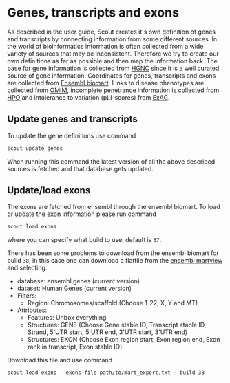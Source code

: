 # Genes, transcripts and exons

As described in the user guide, Scout creates it's own definition of genes and transcripts by connecting information from some different sources. In the world of bioinformatics information is often collected from a wide variety of sources that may be inconsistent. Therefore we try to create our own definitions as far as possible and then map the information back.
The base for gene information is collected from [HGNC][hgnc] since it is a well curated source of gene information.
Coordinates for genes, transcripts and exons are collected from [Ensembl biomart][biomart].
Links to disease phenotypes are collected from [OMIM][omim], incomplete penetrance information is collected from [HPO][hpo] and intolerance to variation (pLI-scores) from [ExAC][exac].


## Update genes and transcripts

To update the gene definitions use command

```bash
scout update genes
```

When running this command the latest version of all the above described sources is fetched and that database gets updated.


## Update/load exons

The exons are fetched from ensembl through the ensembl biomart. To load or update the exon information please run command

```bash
scout load exons
```
where you can specify what build to use, default is `37`.

There has been some problems to download from the ensembl biomart for build `38`, in this case one can download a flatfile from
the [ensembl martview][martview] and selecting:

- database: ensembl genes (current version)
- dataset: Human Genes (current version)
- Filters:
    - Region: Chromosomes/scaffold (Choose 1-22, X, Y and MT)
- Attributes:
    - Features: Unbox everything
    - Structures: GENE (Choose Gene stable ID, Transcript stable ID, Strand, 5'UTR start, 5'UTR end,
                        3'UTR start, 3'UTR end)
    - Structures: EXON (Choose Exon region start, Exon region end, Exon rank in transcript, Exon stable ID)

Download this file and use command
```
scout load exons --exons-file path/to/mart_export.txt --build 38
```


[martview]: https://www.ensembl.org/biomart/martview/
[hgnc]: https://www.genenames.org
[biomart]: http://www.ensembl.org/biomart/martview/63a1d476e23a0672e6c89d0e80fb62b5
[omim]: https://omim.org
[hpo]: https://human-phenotype-ontology.github.io
[exac]: http://exac.broadinstitute.org/faq
